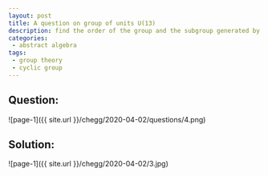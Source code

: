 ```yaml
---
layout: post
title: A question on group of units U(13)
description: find the order of the group and the subgroup generated by 5
categories:
 - abstract algebra
tags:
 - group theory
 - cyclic group
---
```


## Question:

![page-1]({{ site.url }}/chegg/2020-04-02/questions/4.png) 

## Solution:

![page-1]({{ site.url }}/chegg/2020-04-02/3.jpg) 
